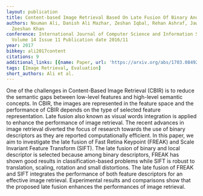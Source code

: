 ```yaml
---
layout: publication
title: Content-based Image Retrieval Based On Late Fusion Of Binary And Local Descriptors
authors: Nouman Ali, Danish Ali Mazhar, Zeshan Iqbal, Rehan Ashraf, Jawad Ahmed, Farrukh
  Zeeshan Khan
conference: International Journal of Computer Science and Information Security (IJCSIS)
  Volume 14 Issue 11 Publication date 2016/11
year: 2017
bibkey: ali2017content
citations: 9
additional_links: [{name: Paper, url: 'https://arxiv.org/abs/1703.08492'}]
tags: [Image Retrieval, Evaluation]
short_authors: Ali et al.
---
```

One of the challenges in Content-Based Image Retrieval (CBIR) is to reduce
the semantic gaps between low-level features and high-level semantic concepts.
In CBIR, the images are represented in the feature space and the performance of
CBIR depends on the type of selected feature representation. Late fusion also
known as visual words integration is applied to enhance the performance of
image retrieval. The recent advances in image retrieval diverted the focus of
research towards the use of binary descriptors as they are reported
computationally efficient. In this paper, we aim to investigate the late fusion
of Fast Retina Keypoint (FREAK) and Scale Invariant Feature Transform (SIFT).
The late fusion of binary and local descriptor is selected because among binary
descriptors, FREAK has shown good results in classification-based problems
while SIFT is robust to translation, scaling, rotation and small distortions.
The late fusion of FREAK and SIFT integrates the performance of both feature
descriptors for an effective image retrieval. Experimental results and
comparisons show that the proposed late fusion enhances the performances of
image retrieval.
